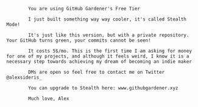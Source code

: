 
			You are using GitHub Gardener's Free Tier

			I just built something way way cooler, it's called Stealth Mode!

			It's just like this version, but with a private repository. Your GitHub turns green, your commits cannot be seen!

			It costs 5$/mo. This is the first time I am asking for money for one of my projects, and although it feels weird, I know it is a necessary step towards achieving my dream of becoming an indie maker

			DMs are open so feel free to contact me on Twitter @alexsideris_ 

			You can upgrade to Stealth here: www.githubgardener.xyz

			Much love, Alex

			